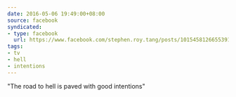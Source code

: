 ```yaml
---
date: 2016-05-06 19:49:00+08:00
source: facebook
syndicated:
- type: facebook
  url: https://www.facebook.com/stephen.roy.tang/posts/10154581266553912
tags:
- tv
- hell
- intentions
---
```


"The road to hell is paved with good intentions"